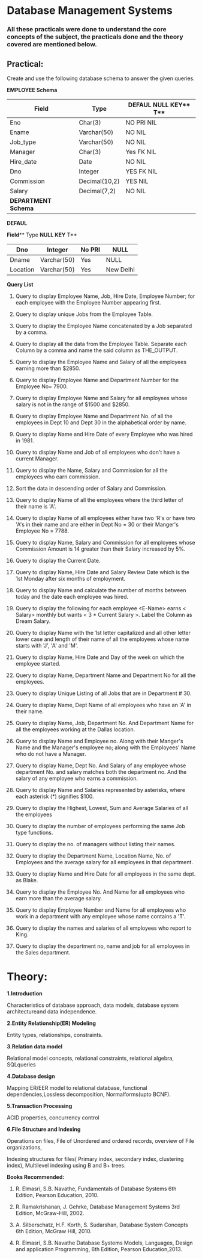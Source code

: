 # Database Management Systems
### All these practicals were done to understand the core concepts of the subject, the practicals done and the theory covered are mentioned below.   

## Practical:

Create and use the following database schema to answer the given queries.

**EMPLOYEE Schema**

| **Field** | **Type** | **DEFAUL NULL KEY**** T** |
| --- | --- | --- |
| Eno | Char(3) | NO PRI NIL |
| Ename | Varchar(50) | NO NIL |
| Job\_type | Varchar(50) | NO NIL |
| Manager | Char(3) | Yes FK NIL |
| Hire\_date | Date | NO NIL |
| Dno | Integer | YES FK NIL |
| Commission | Decimal(10,2) | YES NIL |
| Salary | Decimal(7,2) | NO NIL |
| **DEPARTMENT Schema** |

**DEFAUL**

**Field**** Type ****NULL KEY**** T**

| Dno | Integer | No PRI | NULL |
| --- | --- | --- | --- |
| Dname | Varchar(50) | Yes | NULL |
| Location | Varchar(50) | Yes | New Delhi |

**Query List**

1. Query to display Employee Name, Job, Hire Date, Employee Number; for each employee with the Employee Number appearing first.

1. Query to display unique Jobs from the Employee Table.

1. Query to display the Employee Name concatenated by a Job separated by a comma.

1. Query to display all the data from the Employee Table. Separate each Column by a comma and name the said column as THE\_OUTPUT.

1. Query to display the Employee Name and Salary of all the employees earning more than $2850.

1. Query to display Employee Name and Department Number for the Employee No= 7900.

1. Query to display Employee Name and Salary for all employees whose salary is not in the range of $1500 and $2850.

1. Query to display Employee Name and Department No. of all the employees in Dept 10 and Dept 30 in the alphabetical order by name.

1. Query to display Name and Hire Date of every Employee who was hired in 1981.

1. Query to display Name and Job of all employees who don't have a current Manager.

1. Query to display the Name, Salary and Commission for all the employees who earn commission.

1. Sort the data in descending order of Salary and Commission.

1. Query to display Name of all the employees where the third letter of their name is 'A'.

1. Query to display Name of all employees either have two 'R's or have two 'A's in their name and are either in Dept No = 30 or their Manger's Employee No = 7788.

1. Query to display Name, Salary and Commission for all employees whose Commission Amount is 14 greater than their Salary increased by 5%.

1. Query to display the Current Date.

1. Query to display Name, Hire Date and Salary Review Date which is the 1st Monday after six months of employment.

1. Query to display Name and calculate the number of months between today and the date each employee was hired.

1. Query to display the following for each employee \<E-Name\> earns \< Salary\> monthly but wants \< 3 \* Current Salary \>. Label the Column as Dream Salary.

1. Query to display Name with the 1st letter capitalized and all other letter lower case and length of their name of all the employees whose name starts with 'J', 'A' and 'M'.

1. Query to display Name, Hire Date and Day of the week on which the employee started.

1. Query to display Name, Department Name and Department No for all the employees.

1. Query to display Unique Listing of all Jobs that are in Department # 30.

1. Query to display Name, Dept Name of all employees who have an 'A' in their name.
2. Query to display Name, Job, Department No. And Department Name for all the employees working at the Dallas location.

1. Query to display Name and Employee no. Along with their Manger's Name and the Manager's employee no; along with the Employees' Name who do not have a Manager.

1. Query to display Name, Dept No. And Salary of any employee whose department No. and salary matches both the department no. And the salary of any employee who earns a commission.

1. Query to display Name and Salaries represented by asterisks, where each asterisk (\*) signifies $100.

1. Query to display the Highest, Lowest, Sum and Average Salaries of all the employees

1. Query to display the number of employees performing the same Job type functions.

1. Query to display the no. of managers without listing their names.

1. Query to display the Department Name, Location Name, No. of Employees and the average salary for all employees in that department.

1. Query to display Name and Hire Date for all employees in the same dept. as Blake.

1. Query to display the Employee No. And Name for all employees who earn more than the average salary.
2. Query to display Employee Number and Name for all employees who work in a department with any employee whose name contains a 'T'.

1. Query to display the names and salaries of all employees who report to King.

1. Query to display the department no, name and job for all employees in the Sales department.



# Theory: 

**1.Introduction** 

Characteristics of database approach, data models, database system architectureand data independence.

**2.Entity Relationship(ER) Modeling** 

Entity types, relationships, constraints.

**3.Relation data model** 

Relational model concepts, relational constraints, relational algebra, SQLqueries

**4.Database design** 

Mapping ER/EER model to relational database, functional dependencies,Lossless decomposition, Normalforms(upto BCNF).

**5.Transaction Processing** 

ACID properties, concurrency control

**6.File Structure and Indexing** 

Operations on files, File of Unordered and ordered records, overview of File organizations,

Indexing structures for files( Primary index, secondary index, clustering index), Multilevel indexing using B and B+ trees.

**Books Recommended:**

1. R. Elmasri, S.B. Navathe, Fundamentals of Database Systems 6th Edition, Pearson Education, 2010.

1. R. Ramakrishanan, J. Gehrke, Database Management Systems 3rd Edition, McGraw-Hill, 2002.

1. A. Silberschatz, H.F. Korth, S. Sudarshan, Database System Concepts 6th Edition, McGraw Hill, 2010.

1. R. Elmasri, S.B. Navathe Database Systems Models, Languages, Design and application Programming, 6th Edition, Pearson Education,2013.


